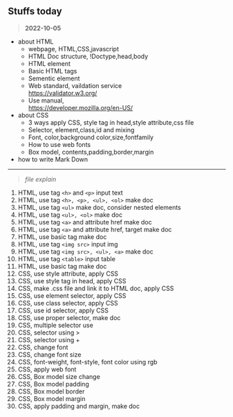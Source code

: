 ## Stuffs today
>**2022-10-05**
- about HTML
   - webpage, HTML,CSS,javascript
   - HTML Doc structure, !Doctype,head,body
   - HTML element
   - Basic HTML tags
   - Sementic element   
   - Web standard, vaildation service   
   https://validator.w3.org/
   - Use manual,   
   https://developer.mozilla.org/en-US/
- about CSS
   - 3 ways apply CSS, style tag in head,style attribute,css file
   - Selector, element,class,id and mixing
   - Font, color,background color,size,fontfamily
   - How to use web fonts
   - Box model, contents,padding,border,margin
- how to write Mark Down
---
>*file explain*   
1. HTML, use tag ```<h>``` and ```<p>``` input text
2. HTML, use tag ```<h>, <p>, <ul>, <ol>``` make doc
3. HTML, use tag ```<ul>``` make doc, consider nested elements
4. HTML, use tag ```<ul>, <ol>``` make doc
5. HTML, use tag ```<a>``` and attribute href make doc
6. HTML, use tag ```<a>``` and attribute href, target make doc
7. HTML, use basic tag make doc
8. HTML, use tag ```<img src>``` input img
9. HTML, use tag ```<img src>, <ul>, <a>``` make doc
10. HTML, use tag ```<table>``` input table
11. HTML, use basic tag make doc
12. CSS, use style attribute, apply CSS
13. CSS, use style tag in head, apply CSS
14. CSS, make .css file and link it to HTML doc, apply CSS
15. CSS, use element selector, apply CSS
16. CSS, use class selector, apply CSS
17. CSS, use id selector, apply CSS
18. CSS, use proper selector, make doc
19. CSS, multiple selector use
20. CSS, selector using >
21. CSS, selector using +
22. CSS, change font
23. CSS, change font size
24. CSS, font-weight, font-style, font color using rgb
25. CSS, apply web font
26. CSS, Box model size change
27. CSS, Box model padding
28. CSS, Box model border
29. CSS, Box model margin
30. CSS, apply padding and margin, make doc
